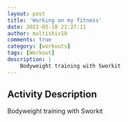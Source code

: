 ```yaml
---
layout: post
title: 'Working on my fitness'
date: 2022-05-18 21:27:11
author: multishiv19
comments: true
category: [workouts]
tags: [Workout]
description: |
    Bodyweight training with Sworkit 
---
```



## Activity Description
Bodyweight training with Sworkit 


<div width='100%' class='strava-embed-placeholder' data-embed-type='activity' data-embed-id='7162085187'></div>
<script src='https://strava-embeds.com/embed.js'></script>
